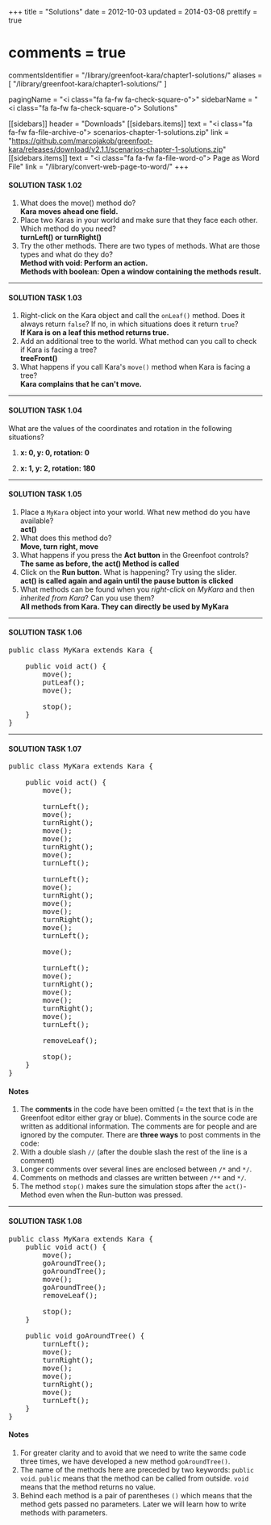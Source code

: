 +++
title = "Solutions"
date = 2012-10-03
updated = 2014-03-08
prettify = true
# comments = true
commentsIdentifier = "/library/greenfoot-kara/chapter1-solutions/"
aliases = [ 
  "/library/greenfoot-kara/chapter1-solutions/" 
]

pagingName = "<i class=\"fa fa-fw fa-check-square-o\"></i>"
sidebarName = "<i class=\"fa fa-fw fa-check-square-o\"></i> Solutions"

[[sidebars]]
header = "Downloads"
[[sidebars.items]]
text = "<i class=\"fa fa-fw fa-file-archive-o\"></i> scenarios-chapter-1-solutions.zip"
link = "https://github.com/marcojakob/greenfoot-kara/releases/download/v2.1.1/scenarios-chapter-1-solutions.zip"
[[sidebars.items]]
text = "<i class=\"fa fa-fw fa-file-word-o\"></i> Page as Word File"
link = "/library/convert-web-page-to-word/"
+++

#### <i class="fa fa-check-square-o"></i> SOLUTION TASK 1.02

<div class="alpha-list hidden"></div>

1. What does the move() method do?   
  **Kara moves ahead one field.**
2. Place two Karas in your world and make sure that they face each other. Which method do you need?   
  **turnLeft() or turnRight()**
3. Try the other methods. There are two types of methods. What are those types and what do they do?   
  **Method with void: Perform an action.**   
  **Methods with boolean: Open a window containing the methods result.**


***

#### <i class="fa fa-check-square-o"></i> SOLUTION TASK 1.03

<div class="alpha-list hidden"></div>

1. Right-click on the Kara object and call the `onLeaf()` method. Does it always return `false`? If no, in which situations does it return `true`?   
  **If Kara is on a leaf this method returns true.**
2. Add an additional tree to the world. What method can you call to check if Kara is facing a tree?   
  **treeFront()**
3. What happens if you call Kara's `move()` method when Kara is facing a tree?   
  **Kara complains that he can't move.**


***

#### <i class="fa fa-check-square-o"></i> SOLUTION TASK 1.04

What are the values of the coordinates and rotation in the following situations?

1. **x: 0, y: 0, rotation: 0**

2. **x: 1, y: 2, rotation: 180**


***

#### <i class="fa fa-check-square-o"></i> SOLUTION TASK 1.05

<div class="alpha-list hidden"></div>

1. Place a `MyKara` object into your world. What new method do you have available?   
  **act()**
2. What does this method do?   
  **Move, turn right, move**
3. What happens if you press the **Act button** in the Greenfoot controls?   
  **The same as before, the act() Method is called**
4. Click on the **Run button**. What is happening? Try using the slider.   
  **act() is called again and again until the pause button is clicked**
5. What methods can be found when you *right-click* on *MyKara* and then *inherited from Kara*? Can you use them?   
  **All methods from Kara. They can directly be used by MyKara**


***

#### <i class="fa fa-check-square-o"></i> SOLUTION TASK 1.06

<pre class="prettyprint lang-java">
public class MyKara extends Kara {
	
	public void act() {
		move();
        putLeaf();
        move();

		stop();
	}
}
</pre>

***

#### <i class="fa fa-check-square-o"></i> SOLUTION TASK 1.07

<pre class="prettyprint lang-java">
public class MyKara extends Kara {
	
	public void act() {
		move();

		turnLeft();
		move();
		turnRight();
		move();
		move();
		turnRight();
		move();
		turnLeft();

		turnLeft();
		move();
		turnRight();
		move();
		move();
		turnRight();
		move();
		turnLeft();

		move();

		turnLeft();
		move();
		turnRight();
		move();
		move();
		turnRight();
		move();
		turnLeft();

		removeLeaf();

		stop();
	}
}
</pre>

#### Notes

1. The **comments** in the code have been omitted (= the text that is in the Greenfoot editor either gray or blue).
Comments in the source code are written as additional information. The comments are for people and are ignored by the computer. There are **three ways** to post comments in the code:
  1. With a double slash `//` (after the double slash the rest of the line is a comment)
  2. Longer comments over several lines are enclosed between `/*` and `*/`.
  3. Comments on methods and classes are written between `/**` and `*/`.
2.	The method `stop()` makes sure the simulation stops after the `act()`-Method even when the Run-button was pressed.


***

#### <i class="fa fa-check-square-o"></i> SOLUTION TASK 1.08

<pre class="prettyprint lang-java">
public class MyKara extends Kara {
	public void act() {
		move();
		goAroundTree();
		goAroundTree();
		move();
		goAroundTree();
		removeLeaf();

		stop();
	}

	public void goAroundTree() {
		turnLeft();
		move();
		turnRight();
		move();
		move();
		turnRight();
		move();
		turnLeft();
	}
}
</pre>

#### Notes

1. For greater clarity and to avoid that we need to write the same code three times, we have developed a new method `goAroundTree()`.
2. The name of the methods here are preceded by two keywords: `public void`.
`public` means that the method can be called from outside.
`void` means that the method returns no value.
3. Behind each method is a pair of parentheses `()` which means that the method gets passed no parameters. Later we will learn how to write methods with parameters.
